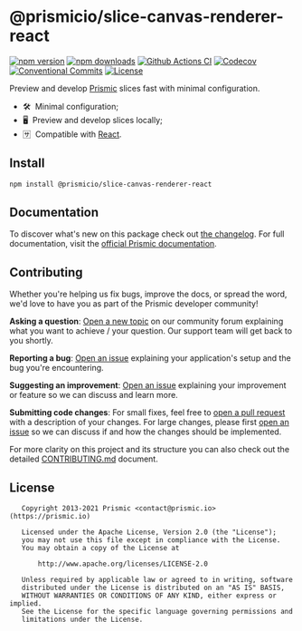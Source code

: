 <!--

Replace all on all files (README.md, CONTRIBUTING.md, bug_report.md, package.json):
- @prismicio/slice-canvas-renderer-react
- Preview and develop Prismic slices fast with minimal configuration
- prismicio/slice-canvas
- slice-canvas

-->

# @prismicio/slice-canvas-renderer-react

[![npm version][npm-version-src]][npm-version-href]
[![npm downloads][npm-downloads-src]][npm-downloads-href]
[![Github Actions CI][github-actions-ci-src]][github-actions-ci-href]
[![Codecov][codecov-src]][codecov-href]
[![Conventional Commits][conventional-commits-src]][conventional-commits-href]
[![License][license-src]][license-href]

Preview and develop [Prismic][prismic] slices fast with minimal configuration.

- 🛠 &nbsp;Minimal configuration;
- 🖥 &nbsp;Preview and develop slices locally;
- 🈂 &nbsp;Compatible with [React][react].

## Install

```bash
npm install @prismicio/slice-canvas-renderer-react
```

## Documentation

To discover what's new on this package check out [the changelog][changelog]. For full documentation, visit the [official Prismic documentation][prismic-docs].

## Contributing

Whether you're helping us fix bugs, improve the docs, or spread the word, we'd love to have you as part of the Prismic developer community!

**Asking a question**: [Open a new topic][forum-question] on our community forum explaining what you want to achieve / your question. Our support team will get back to you shortly.

**Reporting a bug**: [Open an issue][repo-bug-report] explaining your application's setup and the bug you're encountering.

**Suggesting an improvement**: [Open an issue][repo-feature-request] explaining your improvement or feature so we can discuss and learn more.

**Submitting code changes**: For small fixes, feel free to [open a pull request][repo-pull-requests] with a description of your changes. For large changes, please first [open an issue][repo-feature-request] so we can discuss if and how the changes should be implemented.

For more clarity on this project and its structure you can also check out the detailed [CONTRIBUTING.md][contributing] document.

## License

```
   Copyright 2013-2021 Prismic <contact@prismic.io> (https://prismic.io)

   Licensed under the Apache License, Version 2.0 (the "License");
   you may not use this file except in compliance with the License.
   You may obtain a copy of the License at

       http://www.apache.org/licenses/LICENSE-2.0

   Unless required by applicable law or agreed to in writing, software
   distributed under the License is distributed on an "AS IS" BASIS,
   WITHOUT WARRANTIES OR CONDITIONS OF ANY KIND, either express or implied.
   See the License for the specific language governing permissions and
   limitations under the License.
```

<!-- Links -->

[prismic]: https://prismic.io

<!-- TODO: Replace link with a more useful one if available -->

[prismic-docs]: https://prismic.io/docs
[changelog]: ./CHANGELOG.md
[contributing]: ./CONTRIBUTING.md
[react]: https://reactjs.org

<!-- TODO: Replace link with a more useful one if available -->

[forum-question]: https://community.prismic.io
[repo-bug-report]: https://github.com/prismicio/slice-canvas/issues/new?assignees=&labels=bug&template=bug_report.md&title=
[repo-feature-request]: https://github.com/prismicio/slice-canvas/issues/new?assignees=&labels=enhancement&template=feature_request.md&title=
[repo-pull-requests]: https://github.com/prismicio/slice-canvas/pulls

<!-- Badges -->

[npm-version-src]: https://img.shields.io/npm/v/@prismicio/slice-canvas-renderer-react/latest.svg
[npm-version-href]: https://npmjs.com/package/@prismicio/slice-canvas-renderer-react
[npm-downloads-src]: https://img.shields.io/npm/dm/@prismicio/slice-canvas-renderer-react.svg
[npm-downloads-href]: https://npmjs.com/package/@prismicio/slice-canvas-renderer-react
[github-actions-ci-src]: https://github.com/prismicio/slice-canvas/workflows/ci/badge.svg
[github-actions-ci-href]: https://github.com/prismicio/slice-canvas/actions?query=workflow%3Aci
[codecov-src]: https://img.shields.io/codecov/c/github/prismicio/slice-canvas.svg
[codecov-href]: https://codecov.io/gh/prismicio/slice-canvas
[conventional-commits-src]: https://img.shields.io/badge/Conventional%20Commits-1.0.0-yellow.svg
[conventional-commits-href]: https://conventionalcommits.org
[license-src]: https://img.shields.io/npm/l/@prismicio/slice-canvas-renderer-react.svg
[license-href]: https://npmjs.com/package/@prismicio/slice-canvas-renderer-react
